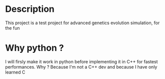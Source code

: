 
# Description

This project is a test project for advanced genetics evolution simulation, for the fun

# Why python ?

I will firsly make it work in python before implementing it in C++ for fastest performances.
Why ? Because I'm not a C++ dev and because I have only learned C

